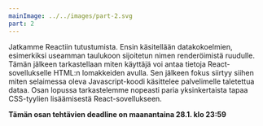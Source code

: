```yaml
---
mainImage: ../../images/part-2.svg
part: 2
---
```


<div class="intro">

Jatkamme Reactiin tutustumista. Ensin käsitellään datakokoelmien, esimerkiksi useamman taulukoon sijoitetun nimen renderöimistä ruudulle. Tämän jälkeen tarkastellaan miten käyttäjä voi antaa tietoja React-sovellukselle HTML:n lomakkeiden avulla. Sen jälkeen fokus siirtyy siihen miten selaimessa oleva Javascript-koodi käsittelee palvelimelle taletettua dataa. Osan lopussa tarkastelemme nopeasti paria yksinkertaista tapaa CSS-tyylien lisäämisestä React-sovellukseen.

**Tämän osan tehtävien deadline on maanantaina 28.1. klo 23:59**

</div>
